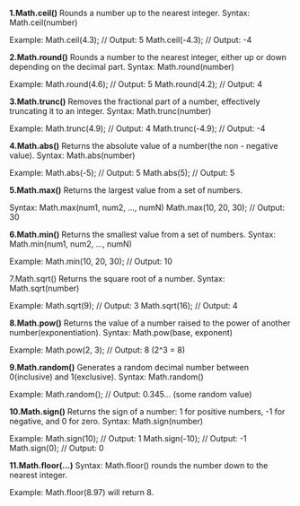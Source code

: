 **1.Math.ceil()**
Rounds a number up to the nearest integer.
Syntax: Math.ceil(number)

Example:
Math.ceil(4.3);  // Output: 5
Math.ceil(-4.3); // Output: -4

**2.Math.round()**
Rounds a number to the nearest integer, either up or down depending on the decimal part.
Syntax: Math.round(number)

Example:
Math.round(4.6);  // Output: 5
Math.round(4.2);  // Output: 4

**3.Math.trunc()**
Removes the fractional part of a number, effectively truncating it to an integer.
Syntax: Math.trunc(number)

Example:
Math.trunc(4.9);  // Output: 4
Math.trunc(-4.9); // Output: -4

**4.Math.abs()**
Returns the absolute value of a number(the non - negative value).
Syntax: Math.abs(number)

Example:
Math.abs(-5); // Output: 5
Math.abs(5);  // Output: 5

**5.Math.max()**
Returns the largest value from a set of numbers.

Syntax: Math.max(num1, num2, ..., numN)
Math.max(10, 20, 30); // Output: 30


**6.Math.min()**
Returns the smallest value from a set of numbers.
Syntax: Math.min(num1, num2, ..., numN)

Example:
Math.min(10, 20, 30); // Output: 10


7.Math.sqrt()
Returns the square root of a number.
Syntax: Math.sqrt(number)

Example:
Math.sqrt(9);  // Output: 3
Math.sqrt(16); // Output: 4

**8.Math.pow()**
Returns the value of a number raised to the power of another number(exponentiation).
Syntax: Math.pow(base, exponent)

Example:
Math.pow(2, 3); // Output: 8 (2^3 = 8)

**9.Math.random()**
Generates a random decimal number between 0(inclusive) and 1(exclusive).
Syntax: Math.random()

Example:
Math.random(); // Output: 0.345... (some random value)

**10.Math.sign()**
Returns the sign of a number: 1 for positive numbers, -1 for negative, and 0 for zero.
Syntax: Math.sign(number)

Example:
Math.sign(10);  // Output: 1
Math.sign(-10); // Output: -1
Math.sign(0);   // Output: 0

**11.Math.floor(...)**
Syntax: Math.floor() rounds the number down to the nearest integer.

Example:
Math.floor(8.97) will return 8.
